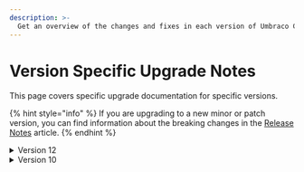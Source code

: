 ```yaml
---
description: >-
  Get an overview of the changes and fixes in each version of Umbraco Commerce.
---
```


# Version Specific Upgrade Notes

This page covers specific upgrade documentation for specific versions.

{% hint style="info" %}
If you are upgrading to a new minor or patch version, you can find information about the breaking changes in the [Release Notes](../../release-notes.md) article.
{% endhint %}

<details>

<summary>Version 12</summary>

Version 12 is the initial release of the Umbraco Commerce product and contains a number of breaking changes from the previous, Vendr product. 

See the [Migrate from Vendr to Umbraco Commerce guide](../../how-to-guides/migrate-from-vendr-to-umbraco-commerce) for fulld etails.

</details>

<details>

<summary>Version 10</summary>

Version 10 is the initial LTS release of the Umbraco Commerce product and contains a number of breaking changes from the previous, Vendr product. 

See the [Migrate from Vendr to Umbraco Commerce guide](../../how-to-guides/migrate-from-vendr-to-umbraco-commerce) for fulld etails.

</details>

